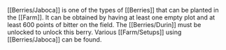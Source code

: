 [[Berries/Jaboca]] is one of the types of [[Berries]] that can be planted in the [[Farm]]. It can be obtained by having at least one empty plot and at least 600 points of bitter on the field.
The [[Berries/Durin]] must be unlocked to unlock this berry.
Various [[Farm/Setups]] using [[Berries/Jaboca]] can be found.